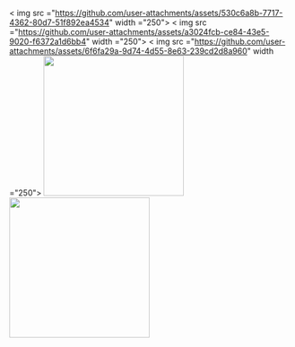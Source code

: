< img src ="https://github.com/user-attachments/assets/530c6a8b-7717-4362-80d7-51f892ea4534" width ="250"> < img src ="https://github.com/user-attachments/assets/a3024fcb-ce84-43e5-9020-f6372a1d6bb4" width ="250">
< img src ="https://github.com/user-attachments/assets/6f6fa29a-9d74-4d55-8e63-239cd2d8a960" width ="250"> <img src= "https://github.com/user-attachments/assets/a8425015-8497-422a-a893-cf9ce76804c8" width ="250">
<img src ="https://github.com/user-attachments/assets/c79b1015-6198-4df1-999d-c8c631237385" width ="250">
